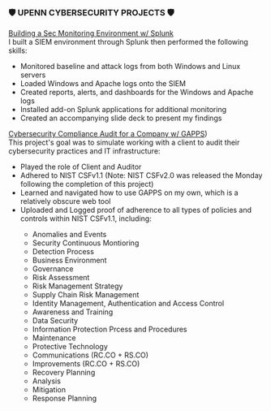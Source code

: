 ### :shield: <!-- Emoji shortcode --> UPENN CYBERSECURITY PROJECTS :shield: <!-- Emoji shortcode -->


[Building a Sec Monitoring Environment w/ Splunk](https://github.com/RobertGRussell/Portfolio-Projects/blob/main/SIEM%20Environment%20Simulation.pdf) </br>
I built a SIEM environment through Splunk then performed the following skills:
<ul>
  <li> Monitored baseline and attack logs from both Windows and Linux servers</li>
  <li> Loaded Windows and Apache logs onto the SIEM </li>
  <li> Created reports, alerts, and dashboards for the Windows and Apache logs</li>
  <li> Installed add-on Splunk applications for additional monitoring</li>
  <li> Created an accompanying slide deck to present my findings</li>
</ul>

[Cybersecurity Compliance Audit for a Company w/ GAPPS](https://github.com/RobertGRussell/Portfolio-Projects/blob/main/GRC_Cybersecurity%20Compliance%20Audit%20for%20Skyler%20Inc..pdf)) </br>
This project's goal was to simulate working with a client to audit their cybersecurity practices and IT infrastructure: 
<ul> 
  <li> Played the role of Client and Auditor </li>
  <li> Adhered to NIST CSFv1.1 (Note: NIST CSFv2.0 was released the Monday following the completion of this project)</li>
  <li> Learned and navigated how to use GAPPS on my own, which is a relatively obscure web tool</li>
  <li> Uploaded and Logged proof of adherence to all types of policies and controls within NIST CSFv1.1, including: </li>
  <ul>
    <li> Anomalies and Events</li>
    <li> Security Continuous Montioring</li>
    <li> Detection Process</li>
    <li> Business Environment</li>
    <li> Governance</li>
    <li> Risk Assessment</li>
    <li> Risk Management Strategy</li>
    <li> Supply Chain Risk Management</li>
    <li> Identity Management, Authentication and Access Control</li>
    <li> Awareness and Training</li>
    <li> Data Security</li>
    <li> Information Protection Prcess and Procedures</li>
    <li> Maintenance</li>
    <li> Protective Technology</li>
    <li> Communications (RC.CO + RS.CO)</li>
    <li> Improvements (RC.CO + RS.CO)</li>
    <li> Recovery Planning</li>
    <li> Analysis</li>
    <li> Mitigation </li>
    <li> Response Planning </li>

